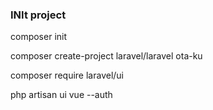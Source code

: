 ### INIt project 

composer init

composer create-project laravel/laravel ota-ku

composer require laravel/ui 

php artisan ui vue --auth
